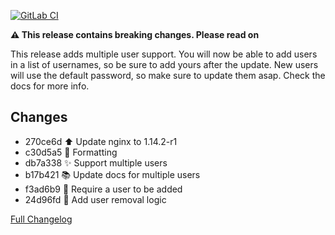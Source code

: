 [![GitLab CI][gitlabci-shield]][gitlabci]

**:warning: This release contains breaking changes. Please read on**

This release adds multiple user support. You will now be able to add users in a list of usernames, so be sure to add yours after the update. New users will use the default password, so make sure to update them asap. Check the docs for more info.

## Changes

- 270ce6d :arrow_up: Update nginx to 1.14.2-r1 
- c30d5a5 :hammer: Formatting 
- db7a338 :sparkles: Support multiple users 
- b17b421 :books: Update docs for multiple users 
- f3ad6b9 :hammer: Require a user to be added 
- 24d96fd :hammer: Add user removal logic 

[Full Changelog][changelog]

[changelog]: https://github.com/hassio-addons/addon-thelounge/compare/v0.3.2...v0.4.0
[gitlabci-shield]: https://gitlab.com/hassio-addons/addon-thelounge/badges/v0.4.0/pipeline.svg
[gitlabci]: https://gitlab.com/hassio-addons/addon-thelounge/pipelines
